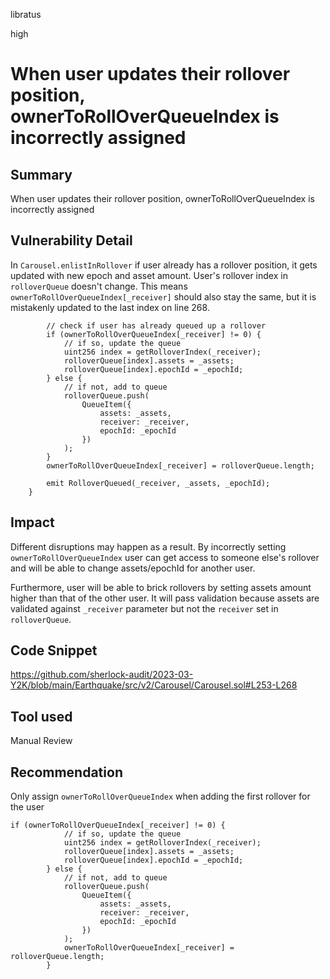libratus

high

# When user updates their rollover position, ownerToRollOverQueueIndex is incorrectly assigned

## Summary
When user updates their rollover position, ownerToRollOverQueueIndex is incorrectly assigned

## Vulnerability Detail
In `Carousel.enlistInRollover` if user already has a rollover position, it gets updated with new epoch and asset amount. User's rollover index in `rolloverQueue` doesn't change. This means `ownerToRollOverQueueIndex[_receiver]` should also stay the same, but it is mistakenly updated to the last index on line 268.

```solidity
        // check if user has already queued up a rollover
        if (ownerToRollOverQueueIndex[_receiver] != 0) {
            // if so, update the queue
            uint256 index = getRolloverIndex(_receiver);
            rolloverQueue[index].assets = _assets;
            rolloverQueue[index].epochId = _epochId;
        } else {
            // if not, add to queue
            rolloverQueue.push(
                QueueItem({
                    assets: _assets,
                    receiver: _receiver,
                    epochId: _epochId
                })
            );
        }
        ownerToRollOverQueueIndex[_receiver] = rolloverQueue.length;

        emit RolloverQueued(_receiver, _assets, _epochId);
    }
```

## Impact
Different disruptions may happen as a result. By incorrectly setting `ownerToRollOverQueueIndex` user can get access to someone else's rollover and will be able to change assets/epochId for another user.

Furthermore, user will be able to brick rollovers by setting assets amount higher than that of the other user. It will pass validation because assets are validated against `_receiver` parameter but not the `receiver` set in `rolloverQueue`.

## Code Snippet
https://github.com/sherlock-audit/2023-03-Y2K/blob/main/Earthquake/src/v2/Carousel/Carousel.sol#L253-L268

## Tool used

Manual Review

## Recommendation
Only assign `ownerToRollOverQueueIndex` when adding the first rollover for the user
```solidity
if (ownerToRollOverQueueIndex[_receiver] != 0) {
            // if so, update the queue
            uint256 index = getRolloverIndex(_receiver);
            rolloverQueue[index].assets = _assets;
            rolloverQueue[index].epochId = _epochId;
        } else {
            // if not, add to queue
            rolloverQueue.push(
                QueueItem({
                    assets: _assets,
                    receiver: _receiver,
                    epochId: _epochId
                })
            );
            ownerToRollOverQueueIndex[_receiver] = rolloverQueue.length;
        }
```